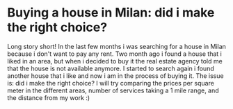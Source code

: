 # Buying a house in Milan: did i make the right choice?

Long story short! In the last few months i was searching for a house in Milan because i don't want to pay any rent. Two month ago i found a house that i liked in an area, but when i decided to buy it the real estate agency told me that the house is not available anymore. I started to search again i found another house that i like and now i am in the  process of buying it. The issue is: did i make the right choice? 
I will try comparing the prices per square meter in the different areas, number of services taking a 1 mile range, and the distance from my work :)

